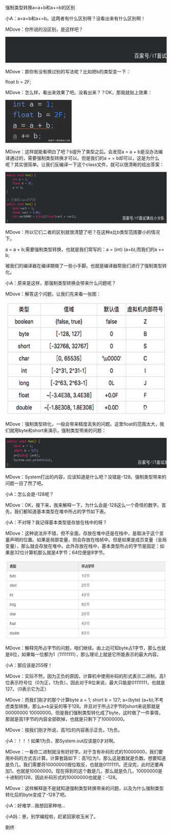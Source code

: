 强制类型转换a=a+b和a+=b的区别


小A：a=a+b和a+=b。这两者有什么区别呀？没看出来有什么区别啊！

MDove：你所说的没区别，是这样吧？

<img width="600" height="81" src="../_resources/2c14e49e14de4bc49d1c2f8c545a9d82.jpg"/>

MDove：那你有没有换过别的写法呢？比如把b的类型变一下：

float b = 2F;

MDove：怎么样，看出来效果了吧。没看出来？？OK，那我就贴上效果：

![](../_resources/2f92947bb9754c92962806a6ec69f47f.jpg)

MDove：这样就能看明白了吧？b提升了类型之后。会发现a = a + b是没办法编译通过的，需要强制类型转换才可以。但是我们的a + = b却可以，这是为什么呢？其实很简单。让我们反编译一下这个class文件，就可以很清晰的给出答案：

<img width="600" height="160" src="../_resources/d34bdacd082d478cb2188456ec34c52e.jpg"/>

MDove：所以它们二者的区别就很清楚了吧？在这种a比b类型范围要小的情况下。

a = a + b;需要强制类型转换，也就是我们常写的：a = (int) (a+b);而我们的a += b;

被我们的编译器在编译期做了一些小手脚。也就是编译器帮我们进行了强制类型转化。

小A：原来是这样，那强制类型转换会带来什么问题呢？

MDove：解答这个问题，让我们先来看一张图：

<img width="600" height="355" src="../_resources/2ba584a5dae14311864082e576b6619c.jpg"/>

MDove：强制类型转化，一般会带来精度丢失的问题。这里float的范围太大，我们就用byte和short来演示，强制类型带来的问题：

<img width="600" height="94" src="../_resources/d470d7fc4198458cb164254aa9b2e29e.jpg"/>

MDove：System打出的内容，应该知道是什么吧？没错是-128。强制类型带来的问题一目了然了吧。

小A：怎么会是-128呢？

MDove：OK，接下来，我来解释一下，为什么会是-128这么一个奇怪的数字。首先，我们都知道基本类型在堆中所占的字节如下表。

小A：不对呀？我记得基本类型是存放在栈中的呀？

MDove：这种说法并不错，但不全面。存放在堆中还是在栈中，是取决于这个变量声明的位置。如果是局部变量，则会存放在栈帧中。但是如果是成员变量（全局变量），那么就会存放在堆中。此外存放在栈中，基本类型所占的字节是固定：如果是32位计算机那么就是4字节；64位便是8字节。

<img width="600" height="247" src="../_resources/71b49efa3a2c4892b9ff292459989bd1.jpg"/>

MDove：解释完所占字节的问题，咱们继续。由上边可知byte占1字节，那么也就是8位，如果每一位都为1（11111111），那么理论上就是它所能表示的最大内容。

小A：那应该是255呀！

MDove：实际不然，因为正负的原因，计算机中使用补码的形式表示二进制，高1位表示符号位（0为正，1为负）。因此对于8位来说，最大只能是01111111，也就是127。（0表示它为正）

MDove：而我们刚才的那个计算byte a = 1; short b = 127; a=(byte) (a+b);不考虑类型转换，那么a+b妥妥的等于128。并且对于所占2字节的short来说那就是00000000 10000000。但是我们强制类型转化成了byte，这时做了一件事情，那就是高1字节的内容全部砍掉，也就是只剩下了10000000。

MDove：按我们刚才所说，高1位的内容表示正负。1为负。

小A：！！！如果1为负，那System.out应该是0才对啊。

MDove：一看你二进制就没有好好学。对于含有补码形式的10000000，我们要用补码的方式去计算。计算套路如下：高1位为1，那么这是数就是负数。想要知道是负几，我们需要将10000000按位取反，也就是01111111。还没完，此时还要再加1，也就是10000000。现在得到的这个数是几，那么就是负几，10000000是十进制的128，因此补码形式的10000000也就是：-128。

MDove：这样解释是不是就知道强制类型转换带来的问题，以及为什么强制类型转化后的byte变成了-128了吧。

小A：好难学...我想回家种地...

小A妈：崽，别学编程啦，赶紧回家收玉米了。

剧终